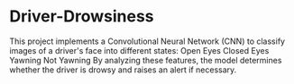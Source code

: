 # Driver-Drowsiness
 This project implements a Convolutional Neural Network (CNN) to classify images of a driver's face into different states:  Open Eyes Closed Eyes Yawning Not Yawning By analyzing these features, the model determines whether the driver is drowsy and raises an alert if necessary.  
